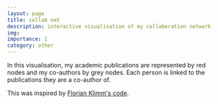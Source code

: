 ```yaml
---
layout: page
title: collab net
description: interactive visualisation of my collaboration network
img:
importance: 1
category: other
---
```


<style>

.links line {
  stroke: #999;
  stroke-opacity: 0.6;
}

.nodes circle {
  stroke: #000;
  stroke-width: 1.5px;
}


div.tooltip {
    position: absolute;
    text-align: center;
    padding: 2px;
    font: 20px sans-serif;
    background: lightgray;
    border: 0px;
    border-radius: 8px;
    pointer-events: none;
}


}

</style>

In this visualisation, my academic publications are represented by red nodes and my co-authors by grey nodes. 
Each person is linked to the publications they are a co-author of.

This was inspired by [Florian Klimm's code](https://github.com/floklimm/collaborationNetworkIllustration).

<!--into this svg the illustration will be drawn -->
<svg width="500" height="500"></svg>


<!--  we call the d3 library -->
<script src="https://d3js.org/d3.v4.min.js"></script>
<!-- <script type="text/javascript" src="../assets/viz_collab_net/d3.v4.min.js"></script> -->


<!--  this script does all the actual work -->
<script type="text/javascript" src="{{ site.url }}assets/viz_collab_net/forceLayoutTooltip.js"></script>

